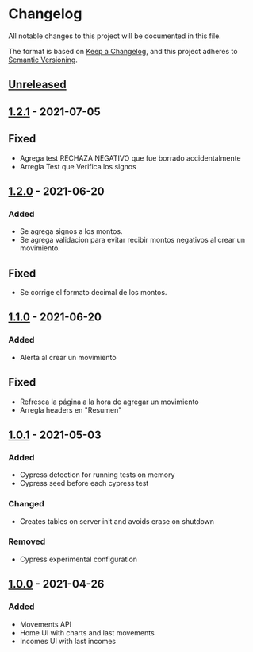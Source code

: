 # Changelog

All notable changes to this project will be documented in this file.

The format is based on [Keep a Changelog](https://keepachangelog.com/en/1.0.0/),
and this project adheres to [Semantic Versioning](https://semver.org/spec/v2.0.0.html).

## [Unreleased]

## [1.2.1] - 2021-07-05

## Fixed

-   Agrega test RECHAZA NEGATIVO que fue borrado accidentalmente 
-   Arregla Test que Verifica los signos 

## [1.2.0] - 2021-06-20

### Added

-   Se agrega signos a los montos.  
-   Se agrega validacion para evitar recibir montos negativos al crear un movimiento. 

## Fixed

-   Se corrige el formato decimal de los montos.  

## [1.1.0] - 2021-06-20

### Added

-   Alerta al crear un movimiento

## Fixed

-   Refresca la página a la hora de agregar un movimiento
-   Arregla headers en "Resumen"

## [1.0.1] - 2021-05-03

### Added

-   Cypress detection for running tests on memory
-   Cypress seed before each cypress test

### Changed

-   Creates tables on server init and avoids erase on shutdown

### Removed

-   Cypress experimental configuration

## [1.0.0] - 2021-04-26

### Added

-   Movements API
-   Home UI with charts and last movements
-   Incomes UI with last incomes

[unreleased]: https://github.com/jcrzmoyano/gitapp/compare/v1.1.0...HEAD
[1.2.1]: https://github.com/jcrzmoyano/gitapp/releases/tag/v1.2.1
[1.2.0]: https://github.com/jcrzmoyano/gitapp/releases/tag/v1.2.0
[1.1.0]: https://github.com/jcrzmoyano/gitapp/releases/tag/v1.1.0
[1.0.1]: https://github.com/jcrzmoyano/gitapp/releases/tag/v1.0.1
[1.0.0]: https://github.com/jcrzmoyano/gitapp/releases/tag/v1.0.0
